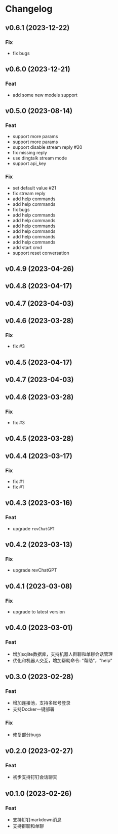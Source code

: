 # Changelog

## v0.6.1 (2023-12-22)

### Fix

- fix bugs

## v0.6.0 (2023-12-21)

### Feat

- add some new models support

## v0.5.0 (2023-08-14)

### Feat

- support more params
- support more params
- support disable stream reply #20
- fix missing reply
- use dingtalk stream mode
- support api_key

### Fix

- set default value #21
- fix stream reply
- add help commands
- add help commands
- fix bugs
- add help commands
- add help commands
- add help commands
- add help commands
- add help commands
- add help commands
- add start cmd
- support reset conversation

## v0.4.9 (2023-04-26)

## v0.4.8 (2023-04-17)

## v0.4.7 (2023-04-03)

## v0.4.6 (2023-03-28)

### Fix

- fix #3

## v0.4.5 (2023-04-17)

## v0.4.7 (2023-04-03)

## v0.4.6 (2023-03-28)

### Fix

- fix #3

## v0.4.5 (2023-03-28)

## v0.4.4 (2023-03-17)

### Fix

- fix #1
- fix #1

## v0.4.3 (2023-03-16)

### Feat

- upgrade `revChatGPT`

## v0.4.2 (2023-03-13)

### Fix

- upgrade revChatGPT

## v0.4.1 (2023-03-08)

### Fix

- upgrade  to latest version

## v0.4.0 (2023-03-01)

### Feat

- 增加sqlite数据库，支持机器人群聊和单聊会话管理
- 优化和机器人交互，增加帮助命令: "帮助"，"help"

## v0.3.0 (2023-02-28)

### Feat

- 增加连接池，支持多账号登录
- 支持Docker一键部署

### Fix

- 修复部分bugs

## v0.2.0 (2023-02-27)

### Feat

- 初步支持钉钉会话聊天

## v0.1.0 (2023-02-26)

### Feat

- 支持钉钉markdown消息
- 支持群聊和单聊
